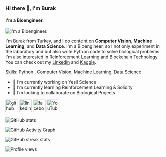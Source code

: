 ### Hi there 👋, I'm Burak
#### I'm a Bioengineer.
![I'm a Bioengineer.](https://scontent.fist4-1.fna.fbcdn.net/v/t39.30808-6/265552498_3806258422937447_1028251881804851385_n.png?_nc_cat=105&ccb=1-5&_nc_sid=e3f864&_nc_ohc=voP-D4JMIDMAX9Gl5MO&tn=LjN4spTl9p2AsoWD&_nc_ht=scontent.fist4-1.fna&oh=1544d5eeaf53dc3f4327784c3a561b7a&oe=61B685B5)

I'm Burak from Turkey, and I do content on **Computer Vision**, **Machine Learning**, and **Data Science**. I'm a Bioengineer, so I not only experiment in the laboratory and but also write Python code to solve biological problems. I'm also interested in Reinforcement Learning and Blockchain Technology. You can check out my [Linkedin](https://www.linkedin.com/in/kahveciburak/) and [Kaggle](https://www.kaggle.com/burakkahveci).  

Skills: Python , Computer Vision, Machine Learning, Data Science

- 🔭 I’m currently working on Yesil Science 
- 🌱 I’m currently learning Reinforcement Learning & Solidity 
- 👯 I’m looking to collaborate on Biological Projects 


[<img src='https://cdn.jsdelivr.net/npm/simple-icons@3.0.1/icons/github.svg' alt='github' height='40'>](https://github.com/burakkahveci)  [<img src='https://cdn.jsdelivr.net/npm/simple-icons@3.0.1/icons/linkedin.svg' alt='linkedin' height='40'>](https://www.linkedin.com/in/kahveciburak/)  [<img src='https://cdn.jsdelivr.net/npm/simple-icons@3.0.1/icons/facebook.svg' alt='facebook' height='40'>](https://www.facebook.com/burakkahveci42)  [<img src='https://cdn.jsdelivr.net/npm/simple-icons@3.0.1/icons/youtube.svg' alt='YouTube' height='40'>](https://www.youtube.com/channel/UCvswVzsYEsAeA4iPXAkn3qA)  

![GitHub stats](https://github-readme-stats.vercel.app/api?username=burakkahveci&show_icons=true)  

![GitHub Activity Graph](https://activity-graph.herokuapp.com/graph?username=burakkahveci)  

![GitHub streak stats](https://github-readme-streak-stats.herokuapp.com/?user=burakkahveci)  

![Profile views](https://gpvc.arturio.dev/burakkahveci)  
